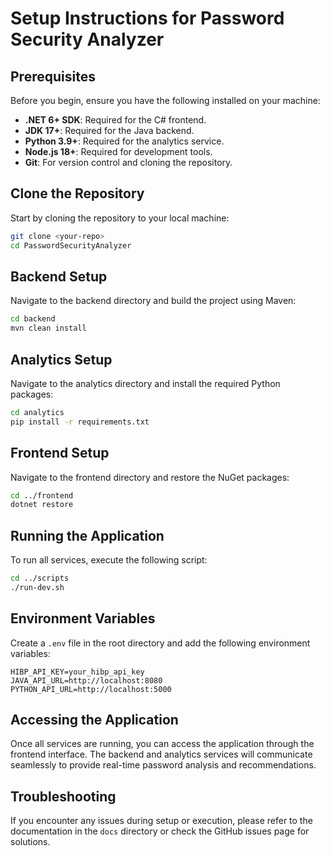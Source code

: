 # Setup Instructions for Password Security Analyzer

## Prerequisites

Before you begin, ensure you have the following installed on your machine:

- **.NET 6+ SDK**: Required for the C# frontend.
- **JDK 17+**: Required for the Java backend.
- **Python 3.9+**: Required for the analytics service.
- **Node.js 18+**: Required for development tools.
- **Git**: For version control and cloning the repository.

## Clone the Repository

Start by cloning the repository to your local machine:

```bash
git clone <your-repo>
cd PasswordSecurityAnalyzer
```

## Backend Setup

Navigate to the backend directory and build the project using Maven:

```bash
cd backend
mvn clean install
```

## Analytics Setup

Navigate to the analytics directory and install the required Python packages:

```bash
cd analytics
pip install -r requirements.txt
```

## Frontend Setup

Navigate to the frontend directory and restore the NuGet packages:

```bash
cd ../frontend
dotnet restore
```

## Running the Application

To run all services, execute the following script:

```bash
cd ../scripts
./run-dev.sh
```

## Environment Variables

Create a `.env` file in the root directory and add the following environment variables:

```
HIBP_API_KEY=your_hibp_api_key
JAVA_API_URL=http://localhost:8080
PYTHON_API_URL=http://localhost:5000
```

## Accessing the Application

Once all services are running, you can access the application through the frontend interface. The backend and analytics services will communicate seamlessly to provide real-time password analysis and recommendations.

## Troubleshooting

If you encounter any issues during setup or execution, please refer to the documentation in the `docs` directory or check the GitHub issues page for solutions.